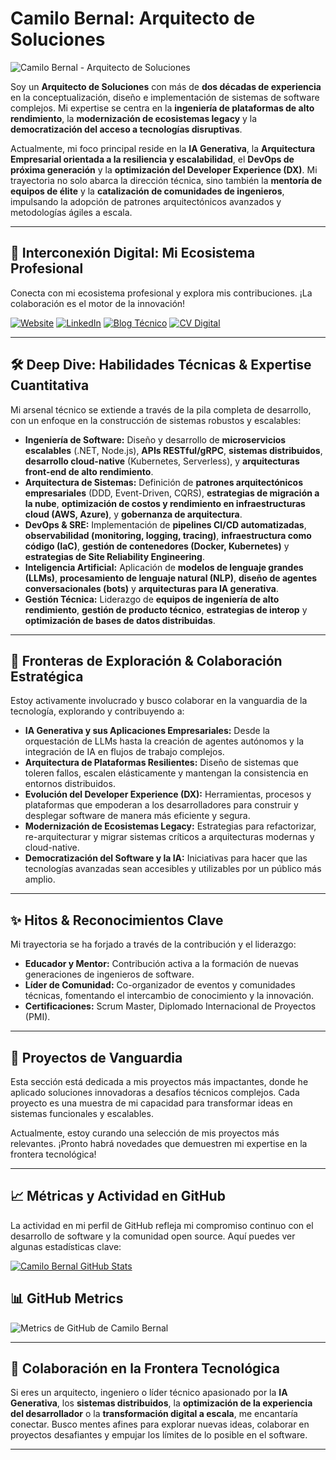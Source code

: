 # Camilo Bernal: Arquitecto de Soluciones

<!-- 📸 ¡Tu foto profesional aquí! Considera un avatar con estilo distintivo. -->
![Camilo Bernal - Arquitecto de Soluciones](https://cdn.camilobernal.dev/CamiloBernalPhotoAI-s.png)

Soy un **Arquitecto de Soluciones** con más de **dos décadas de experiencia** en la conceptualización, diseño e implementación de sistemas de software complejos. Mi expertise se centra en la **ingeniería de plataformas de alto rendimiento**, la **modernización de ecosistemas legacy** y la **democratización del acceso a tecnologías disruptivas**.

Actualmente, mi foco principal reside en la **IA Generativa**, la **Arquitectura Empresarial orientada a la resiliencia y escalabilidad**, el **DevOps de próxima generación** y la **optimización del Developer Experience (DX)**. Mi trayectoria no solo abarca la dirección técnica, sino también la **mentoría de equipos de élite** y la **catalización de comunidades de ingenieros**, impulsando la adopción de patrones arquitectónicos avanzados y metodologías ágiles a escala.

---

## 🚀 Interconexión Digital: Mi Ecosistema Profesional

Conecta con mi ecosistema profesional y explora mis contribuciones. ¡La colaboración es el motor de la innovación!

[![Website](https://img.shields.io/badge/Website-camilobernal.dev-blue?style=for-the-badge&logo=google-chrome&logoColor=white)](https://www.camilobernal.dev)
[![LinkedIn](https://img.shields.io/badge/LinkedIn-CamiloBernal-blue?style=for-the-badge&logo=linkedin&logoColor=white)](https://www.linkedin.com/in/camilobernal)
[![Blog Técnico](https://img.shields.io/badge/Blog-camilobernal.dev/blog-black?style=for-the-badge&logo=medium&logoColor=white)](https://blog.camilobernal.dev)
[![CV Digital](https://img.shields.io/badge/CV-Digital-red?style=for-the-badge&logo=file&logoColor=white)](https://www.camilobernal.dev/cv)

---

## 🛠️ Deep Dive: Habilidades Técnicas & Expertise Cuantitativa

Mi arsenal técnico se extiende a través de la pila completa de desarrollo, con un enfoque en la construcción de sistemas robustos y escalables:

*   **Ingeniería de Software:** Diseño y desarrollo de **microservicios escalables** (.NET, Node.js), **APIs RESTful/gRPC**, **sistemas distribuidos**, **desarrollo cloud-native** (Kubernetes, Serverless), y **arquitecturas front-end de alto rendimiento**.
*   **Arquitectura de Sistemas:** Definición de **patrones arquitectónicos empresariales** (DDD, Event-Driven, CQRS), **estrategias de migración a la nube**, **optimización de costos y rendimiento en infraestructuras cloud (AWS, Azure)**, y **gobernanza de arquitectura**.
*   **DevOps & SRE:** Implementación de **pipelines CI/CD automatizadas**, **observabilidad (monitoring, logging, tracing)**, **infraestructura como código (IaC)**, **gestión de contenedores (Docker, Kubernetes)** y **estrategias de Site Reliability Engineering**.
*   **Inteligencia Artificial:** Aplicación de **modelos de lenguaje grandes (LLMs)**, **procesamiento de lenguaje natural (NLP)**, **diseño de agentes conversacionales (bots)** y **arquitecturas para IA generativa**.
*   **Gestión Técnica:** Liderazgo de **equipos de ingeniería de alto rendimiento**, **gestión de producto técnico**, **estrategias de interop** y **optimización de bases de datos distribuidas**.

<!-- 💡 Considera añadir badges visuales para cada habilidad usando shields.io o similar para un impacto visual aún mayor. -->

---

## 🎯 Fronteras de Exploración & Colaboración Estratégica

Estoy activamente involucrado y busco colaborar en la vanguardia de la tecnología, explorando y contribuyendo a:

*   **IA Generativa y sus Aplicaciones Empresariales:** Desde la orquestación de LLMs hasta la creación de agentes autónomos y la integración de IA en flujos de trabajo complejos.
*   **Arquitectura de Plataformas Resilientes:** Diseño de sistemas que toleren fallos, escalen elásticamente y mantengan la consistencia en entornos distribuidos.
*   **Evolución del Developer Experience (DX):** Herramientas, procesos y plataformas que empoderan a los desarrolladores para construir y desplegar software de manera más eficiente y segura.
*   **Modernización de Ecosistemas Legacy:** Estrategias para refactorizar, re-arquitecturar y migrar sistemas críticos a arquitecturas modernas y cloud-native.
*   **Democratización del Software y la IA:** Iniciativas para hacer que las tecnologías avanzadas sean accesibles y utilizables por un público más amplio.

---

## ✨ Hitos & Reconocimientos Clave

Mi trayectoria se ha forjado a través de la contribución y el liderazgo:

*   **Educador y Mentor:** Contribución activa a la formación de nuevas generaciones de ingenieros de software.
*   **Líder de Comunidad:** Co-organizador de eventos y comunidades técnicas, fomentando el intercambio de conocimiento y la innovación.
*   **Certificaciones:** Scrum Master, Diplomado Internacional de Proyectos (PMI).

<!-- 🏆 Añade aquí reconocimientos específicos, publicaciones, charlas en conferencias o contribuciones a proyectos open source. -->

---

## 🌟 Proyectos de Vanguardia

Esta sección está dedicada a mis proyectos más impactantes, donde he aplicado soluciones innovadoras a desafíos técnicos complejos. Cada proyecto es una muestra de mi capacidad para transformar ideas en sistemas funcionales y escalables.

<!-- 🚀 ¡Es hora de mostrar tus proyectos! Incluye imágenes, descripciones concisas enfocadas en el impacto técnico y los desafíos resueltos. Considera enlaces a repositorios, demos o estudios de caso. -->
<!--
### Proyecto X: Plataforma de Procesamiento de Datos en Tiempo Real
Diseño e implementación de una arquitectura de streaming de datos con Kafka y Flink para análisis predictivo a escala. [Ver Detalles Técnicos](link_to_repo_or_case_study)

### Proyecto Y: Agente Conversacional impulsado por LLMs
Desarrollo de un asistente inteligente con capacidades de razonamiento y generación de contenido, optimizado para baja latencia. [Ver Demo](link_to_demo)
-->
Actualmente, estoy curando una selección de mis proyectos más relevantes. ¡Pronto habrá novedades que demuestren mi expertise en la frontera tecnológica!

---

## 📈 Métricas y Actividad en GitHub

La actividad en mi perfil de GitHub refleja mi compromiso continuo con el desarrollo de software y la comunidad open source. Aquí puedes ver algunas estadísticas clave:

<!-- 📊 GitHub Readme Stats: Asegúrate de configurar el repositorio anuraghazra/github-readme-stats para generar estas imágenes. -->
[![Camilo Bernal GitHub Stats](https://github-readme-stats.vercel.app/api?username=camilobernal&show_icons=true&theme=radical&hide_border=true)]()

## 📊 GitHub Metrics

<img src="./metrics.svg" alt="Metrics de GitHub de Camilo Bernal" />

---

## 🤝 Colaboración en la Frontera Tecnológica

Si eres un arquitecto, ingeniero o líder técnico apasionado por la **IA Generativa**, los **sistemas distribuidos**, la **optimización de la experiencia del desarrollador** o la **transformación digital a escala**, me encantaría conectar. Busco mentes afines para explorar nuevas ideas, colaborar en proyectos desafiantes y empujar los límites de lo posible en el software.

---